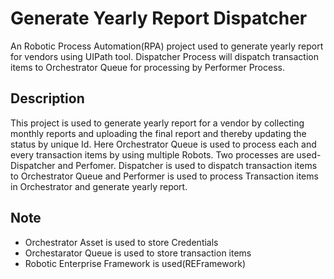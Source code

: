 # Generate Yearly Report Dispatcher
An Robotic Process Automation(RPA) project used to generate yearly report for vendors using UIPath tool. Dispatcher Process will dispatch transaction items to Orchestrator Queue for processing by Performer Process.

## Description
This project is used to generate yearly report for a vendor by collecting monthly reports and uploading the final report and thereby updating the status by unique Id. Here Orchestrator Queue is used to process each and every transaction items by using multiple Robots. Two processes are used- Dispatcher and Perfomer. Dispatcher is used to dispatch transaction items to Orchestrator Queue and Performer is used to process Transaction items in Orchestrator and generate yearly report.

## Note
- Orchestrator Asset is used to store Credentials
- Orchestarator Queue is used to store transaction items
- Robotic Enterprise Framework is used(REFramework)
